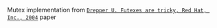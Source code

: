 Mutex implementation from [`Drepper U. Futexes are tricky, Red Hat, Inc., 2004`](https://dept-info.labri.fr/~denis/Enseignement/2008-IR/Articles/01-futex.pdf) paper
